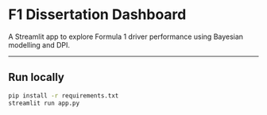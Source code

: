 # F1 Dissertation Dashboard

A Streamlit app to explore Formula 1 driver performance using Bayesian modelling and DPI.

---

## Run locally

```bash
pip install -r requirements.txt
streamlit run app.py
```
